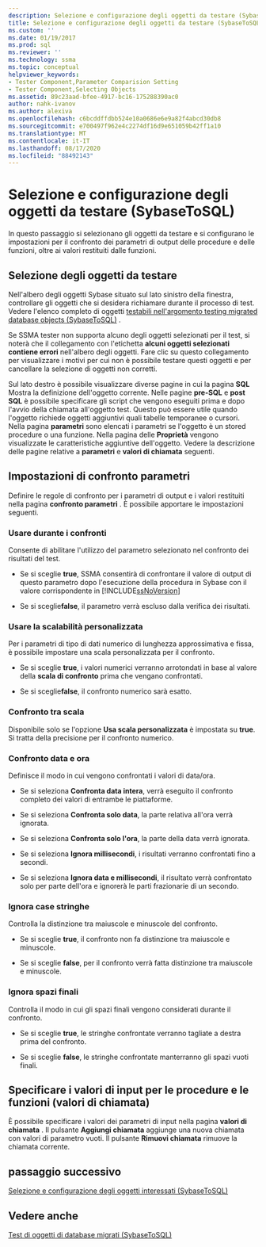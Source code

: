 ```yaml
---
description: Selezione e configurazione degli oggetti da testare (SybaseToSQL)
title: Selezione e configurazione degli oggetti da testare (SybaseToSQL) | Microsoft Docs
ms.custom: ''
ms.date: 01/19/2017
ms.prod: sql
ms.reviewer: ''
ms.technology: ssma
ms.topic: conceptual
helpviewer_keywords:
- Tester Component,Parameter Comparision Setting
- Tester Component,Selecting Objects
ms.assetid: 89c23aad-bfee-4917-bc16-175288390ac0
author: nahk-ivanov
ms.author: alexiva
ms.openlocfilehash: c6bcddffdbb524e10a0686e6e9a82f4abcd30db8
ms.sourcegitcommit: e700497f962e4c2274df16d9e651059b42ff1a10
ms.translationtype: MT
ms.contentlocale: it-IT
ms.lasthandoff: 08/17/2020
ms.locfileid: "88492143"
---
```

# <a name="selecting-and-configuring-objects-to-test-sybasetosql"></a>Selezione e configurazione degli oggetti da testare (SybaseToSQL)
In questo passaggio si selezionano gli oggetti da testare e si configurano le impostazioni per il confronto dei parametri di output delle procedure e delle funzioni, oltre ai valori restituiti dalle funzioni.  
  
## <a name="selection-of-objects-to-test"></a>Selezione degli oggetti da testare  
Nell'albero degli oggetti Sybase situato sul lato sinistro della finestra, controllare gli oggetti che si desidera richiamare durante il processo di test. Vedere l'elenco completo di oggetti [testabili nell'argomento testing migrated database objects &#40;SybaseToSQL&#41;](../../ssma/sybase/testing-migrated-database-objects-sybasetosql.md) .  
  
Se SSMA tester non supporta alcuno degli oggetti selezionati per il test, si noterà che il collegamento con l'etichetta **alcuni oggetti selezionati contiene errori** nell'albero degli oggetti. Fare clic su questo collegamento per visualizzare i motivi per cui non è possibile testare questi oggetti e per cancellare la selezione di oggetti non corretti.  
  
Sul lato destro è possibile visualizzare diverse pagine in cui la pagina **SQL** Mostra la definizione dell'oggetto corrente. Nelle pagine **pre-SQL** e **post SQL** è possibile specificare gli script che vengono eseguiti prima e dopo l'avvio della chiamata all'oggetto test. Questo può essere utile quando l'oggetto richiede oggetti aggiuntivi quali tabelle temporanee o cursori. Nella pagina **parametri** sono elencati i parametri se l'oggetto è un stored procedure o una funzione. Nella pagina delle **Proprietà** vengono visualizzate le caratteristiche aggiuntive dell'oggetto. Vedere la descrizione delle pagine relative a **parametri** e **valori di chiamata** seguenti.  
  
## <a name="parameter-comparison-settings"></a>Impostazioni di confronto parametri  
Definire le regole di confronto per i parametri di output e i valori restituiti nella pagina **confronto parametri** . È possibile apportare le impostazioni seguenti.  
  
### <a name="use-during-comparisons"></a>Usare durante i confronti  
Consente di abilitare l'utilizzo del parametro selezionato nel confronto dei risultati del test.  
  
-   Se si sceglie **true**, SSMA consentirà di confrontare il valore di output di questo parametro dopo l'esecuzione della procedura in Sybase con il valore corrispondente in [!INCLUDE[ssNoVersion](../../includes/ssnoversion-md.md)]  
  
-   Se si sceglie**false**, il parametro verrà escluso dalla verifica dei risultati.  
  
### <a name="use-custom-scale"></a>Usare la scalabilità personalizzata  
Per i parametri di tipo di dati numerico di lunghezza approssimativa e fissa, è possibile impostare una scala personalizzata per il confronto.  
  
-   Se si sceglie **true**, i valori numerici verranno arrotondati in base al valore della **scala di confronto** prima che vengano confrontati.  
  
-   Se si sceglie**false**, il confronto numerico sarà esatto.  
  
### <a name="comparing-scale"></a>Confronto tra scala  
Disponibile solo se l'opzione **Usa scala personalizzata** è impostata su **true**. Si tratta della precisione per il confronto numerico.  
  
### <a name="date-time-comparing"></a>Confronto data e ora  
Definisce il modo in cui vengono confrontati i valori di data/ora.  
  
-   Se si seleziona **Confronta data intera**, verrà eseguito il confronto completo dei valori di entrambe le piattaforme.  
  
-   Se si seleziona **Confronta solo data**, la parte relativa all'ora verrà ignorata.  
  
-   Se si seleziona **Confronta solo l'ora**, la parte della data verrà ignorata.  
  
-   Se si seleziona **Ignora millisecondi**, i risultati verranno confrontati fino a secondi.  
  
-   Se si seleziona **Ignora data e millisecondi**, il risultato verrà confrontato solo per parte dell'ora e ignorerà le parti frazionarie di un secondo.  
  
### <a name="ignore-strings-case"></a>Ignora case stringhe  
Controlla la distinzione tra maiuscole e minuscole del confronto.  
  
-   Se si sceglie **true**, il confronto non fa distinzione tra maiuscole e minuscole.  
  
-   Se si sceglie **false**, per il confronto verrà fatta distinzione tra maiuscole e minuscole.  
  
### <a name="ignore-trailing-spaces"></a>Ignora spazi finali  
Controlla il modo in cui gli spazi finali vengono considerati durante il confronto.  
  
-   Se si sceglie **true**, le stringhe confrontate verranno tagliate a destra prima del confronto.  
  
-   Se si sceglie **false**, le stringhe confrontate manterranno gli spazi vuoti finali.  
  
## <a name="specify-input-values-for-procedures-and-functions-call-values"></a>Specificare i valori di input per le procedure e le funzioni (valori di chiamata)  
È possibile specificare i valori dei parametri di input nella pagina **valori di chiamata** . Il pulsante **Aggiungi chiamata** aggiunge una nuova chiamata con valori di parametro vuoti. Il pulsante **Rimuovi chiamata** rimuove la chiamata corrente.  
  
## <a name="next-step"></a>passaggio successivo  
[Selezione e configurazione degli oggetti interessati &#40;SybaseToSQL&#41;](../../ssma/sybase/selecting-and-configuring-affected-objects-sybasetosql.md)  
  
## <a name="see-also"></a>Vedere anche  
[Test di oggetti di database migrati &#40;SybaseToSQL&#41;](../../ssma/sybase/testing-migrated-database-objects-sybasetosql.md)  
  
